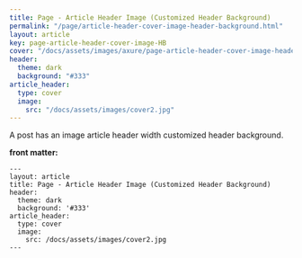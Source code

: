 ```yaml
---
title: Page - Article Header Image (Customized Header Background)
permalink: "/page/article-header-cover-image-header-background.html"
layout: article
key: page-article-header-cover-image-HB
cover: "/docs/assets/images/axure/page-article-header-cover-image-header-background.jpg"
header:
  theme: dark
  background: "#333"
article_header:
  type: cover
  image:
    src: "/docs/assets/images/cover2.jpg"
---
```


A post has an image article header width customized header background.

<!--more-->

<style>
  .page__header .header__brand path {
    fill: rgba(255, 255, 255, .95);
  }
</style>

**front matter:**

    ---
    layout: article
    title: Page - Article Header Image (Customized Header Background)
    header:
      theme: dark
      background: '#333'
    article_header:
      type: cover
      image:
        src: /docs/assets/images/cover2.jpg
    ---
